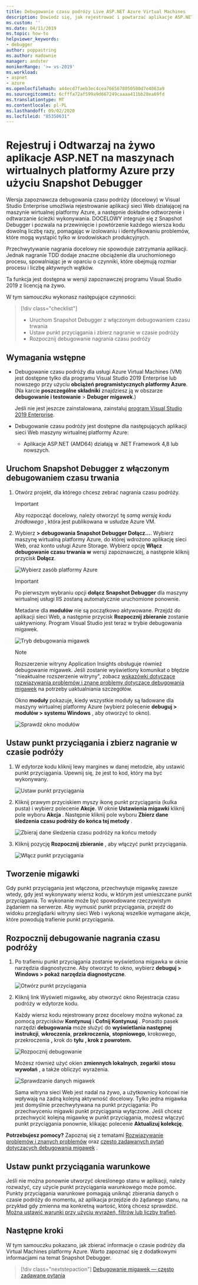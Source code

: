 ```yaml
---
title: Debugowanie czasu podróży Live ASP.NET Azure Virtual Machines
description: Dowiedz się, jak rejestrować i powtarzać aplikacje ASP.NET na żywo na maszynach wirtualnych platformy Azure przy użyciu Snapshot Debugger.
ms.custom: ''
ms.date: 04/11/2019
ms.topic: how-to
helpviewer_keywords:
- debugger
author: poppastring
ms.author: madownie
manager: andster
monikerRange: '>= vs-2019'
ms.workload:
- aspnet
- azure
ms.openlocfilehash: a44ecd7faeb3ec4cea7665678050580d7e4063a9
ms.sourcegitcommit: 6cfffa72af599a9d667249caaaa411bb28ea69fd
ms.translationtype: MT
ms.contentlocale: pl-PL
ms.lasthandoff: 09/02/2020
ms.locfileid: "85350631"
---
```

# <a name="record-and-replay-live-aspnet-apps-on-azure-virtual-machines-using-the-snapshot-debugger"></a>Rejestruj i Odtwarzaj na żywo aplikacje ASP.NET na maszynach wirtualnych platformy Azure przy użyciu Snapshot Debugger

Wersja zapoznawcza debugowania czasu podróży (docelowy) w Visual Studio Enterprise umożliwia rejestrowanie aplikacji sieci Web działającej na maszynie wirtualnej platformy Azure, a następnie dokładne odtworzenie i odtwarzanie ścieżki wykonywania. DOCELOWY integruje się z Snapshot Debugger i pozwala na przewinięcie i powtórzenie każdego wiersza kodu dowolną liczbę razy, pomagając w izolowaniu i identyfikowaniu problemów, które mogą wystąpić tylko w środowiskach produkcyjnych.

Przechwytywanie nagrania docelowy nie spowoduje zatrzymania aplikacji. Jednak nagranie TDD dodaje znaczne obciążenie dla uruchomionego procesu, spowalniając je w oparciu o czynniki, które obejmują rozmiar procesu i liczbę aktywnych wątków.

Ta funkcja jest dostępna w wersji zapoznawczej programu Visual Studio 2019 z licencją na żywo.

W tym samouczku wykonasz następujące czynności:

> [!div class="checklist"]
> * Uruchom Snapshot Debugger z włączonym debugowaniem czasu trwania
> * Ustaw punkt przyciągania i zbierz nagranie w czasie podróży
> * Rozpocznij debugowanie nagrania czasu podróży

## <a name="prerequisites"></a>Wymagania wstępne

* Debugowanie czasu podróży dla usługi Azure Virtual Machines (VM) jest dostępne tylko dla programu Visual Studio 2019 Enterprise lub nowszego przy użyciu **obciążeń programistycznych platformy Azure**. (Na karcie **poszczególne składniki** znajdziesz ją w obszarze **debugowanie i testowanie**  >  **Debuger migawek**.)

    Jeśli nie jest jeszcze zainstalowana, zainstaluj [program Visual Studio 2019 Enterprise](https://visualstudio.microsoft.com/vs/).

* Debugowanie czasu podróży jest dostępne dla następujących aplikacji sieci Web maszyny wirtualnej platformy Azure:
  * Aplikacje ASP.NET (AMD64) działają w .NET Framework 4,8 lub nowszych.

## <a name="start-the-snapshot-debugger-with-time-travel-debugging-enabled"></a>Uruchom Snapshot Debugger z włączonym debugowaniem czasu trwania

1. Otwórz projekt, dla którego chcesz zebrać nagrania czasu podróży.

    > [!IMPORTANT]
    > Aby rozpocząć docelowy, należy otworzyć tę *samą wersję kodu źródłowego* , która jest publikowana w usłudze Azure VM.

1. Wybierz **> debugowania Snapshot Debugger Dołącz...**. Wybierz maszynę wirtualną platformy Azure, do której wdrożono aplikację sieci Web, oraz konto usługi Azure Storage. Wybierz opcję **Włącz debugowanie czasu trwania w** wersji zapoznawczej, a następnie kliknij przycisk **Dołącz**.

      ![Wybierz zasób platformy Azure](../debugger/media/time-travel-debugging-select-azure-resource-vm.png)

    > [!IMPORTANT]
    > Po pierwszym wybraniu opcji **dołącz Snapshot Debugger** dla maszyny wirtualnej usługi IIS zostaną automatycznie uruchomione ponownie.

    Metadane dla **modułów** nie są początkowo aktywowane. Przejdź do aplikacji sieci Web, a następnie przycisk **Rozpocznij zbieranie** zostanie uaktywniony. Program Visual Studio jest teraz w trybie debugowania migawek.

   ![Tryb debugowania migawek](../debugger/media/snapshot-message.png)

    > [!NOTE]
    > Rozszerzenie witryny Application Insights obsługuje również debugowanie migawek. Jeśli zostanie wyświetlony komunikat o błędzie "nieaktualne rozszerzenie witryny", zobacz [wskazówki dotyczące rozwiązywania problemów i znane problemy dotyczące debugowania migawek](../debugger/debug-live-azure-apps-troubleshooting.md) na potrzeby uaktualniania szczegółów.

   Okno **moduły** pokazuje, kiedy wszystkie moduły są ładowane dla maszyny wirtualnej platformy Azure (wybierz polecenie **debuguj > modułów > systemu Windows** , aby otworzyć to okno).

   ![Sprawdź okno modułów](../debugger/media/snapshot-modules.png)

## <a name="set-a-snappoint-and-collect-a-time-travel-recording"></a>Ustaw punkt przyciągania i zbierz nagranie w czasie podróży

1. W edytorze kodu kliknij lewy margines w danej metodzie, aby ustawić punkt przyciągania. Upewnij się, że jest to kod, który ma być wykonywany.

   ![Ustaw punkt przyciągania](../debugger/media/time-travel-debugging-set-snappoint-settings.png)

1. Kliknij prawym przyciskiem myszy ikonę punkt przyciągania (kulka pusta) i wybierz polecenie **Akcje**. W oknie **Ustawienia migawki** kliknij pole wyboru **Akcja** . Następnie kliknij pole wyboru **Zbierz dane śledzenia czasu podróży do końca tej metody** .

   ![Zbieraj dane śledzenia czasu podróży na końcu metody](../debugger/media/time-travel-debugging-set-snappoint-action.png)

1. Kliknij pozycję **Rozpocznij zbieranie** , aby włączyć punkt przyciągania.

   ![Włącz punkt przyciągania](../debugger/media/snapshot-start-collection.png)

## <a name="take-a-snapshot"></a>Tworzenie migawki

Gdy punkt przyciągania jest włączona, przechwytuje migawkę zawsze wtedy, gdy jest wykonywany wiersz kodu, w którym jest umieszczane punkt przyciągania. To wykonanie może być spowodowane rzeczywistym żądaniem na serwerze. Aby wymusić punkt przyciągania, przejdź do widoku przeglądarki witryny sieci Web i wykonaj wszelkie wymagane akcje, które powodują trafienie punkt przyciągania.

## <a name="start-debugging-a-time-travel-recording"></a>Rozpocznij debugowanie nagrania czasu podróży

1. Po trafieniu punkt przyciągania zostanie wyświetlona migawka w oknie narzędzia diagnostyczne. Aby otworzyć to okno, wybierz **debuguj > Windows > pokaż narzędzia diagnostyczne**.

   ![Otwórz punkt przyciągania](../debugger/media/snapshot-diagsession-window.png)

1. Kliknij link Wyświetl migawkę, aby otworzyć okno Rejestracja czasu podróży w edytorze kodu.
  
   Każdy wiersz kodu rejestrowany przez docelowy można wykonać za pomocą przycisków **Kontynuuj** i **Cofnij Kontynuuj** . Ponadto pasek narzędzi **debugowania** może służyć do **wyświetlania następnej instrukcji**, **wkroczenia**, **przekroczenia,** **stopniowego**, krokowego, przekroczenia **,** krok do **tyłu** **, krok z powrotem.**

   ![Rozpocznij debugowanie](../debugger/media/time-travel-debugging-step-commands.png)

   Możesz również użyć okien **zmiennych lokalnych**, **zegarki**i **stosu wywołań** , a także obliczyć wyrażenia.

   ![Sprawdzanie danych migawek](../debugger/media/time-travel-debugging-start-debugging.png)

    Sama witryna sieci Web jest nadal na żywo, a użytkownicy końcowi nie wpływają na żadną kolejną aktywność docelowy. Tylko jedna migawka jest domyślnie przechwytywana na punkt przyciągania: Po przechwyceniu migawki punkt przyciągania wyłączone. Jeśli chcesz przechwycić kolejną migawkę w punkt przyciągania, możesz włączyć punkt przyciągania ponownie, klikając polecenie **Aktualizuj kolekcję**.

**Potrzebujesz pomocy?** Zapoznaj się z tematami [Rozwiązywanie problemów i znanych problemów](../debugger/debug-live-azure-apps-troubleshooting.md) oraz [często zadawanych pytań dotyczących debugowania migawek](../debugger/debug-live-azure-apps-faq.md) .

## <a name="set-a-conditional-snappoint"></a>Ustaw punkt przyciągania warunkowe

Jeśli nie można ponownie utworzyć określonego stanu w aplikacji, należy rozważyć, czy użycie punkt przyciągania warunkowego może pomóc. Punkty przyciągania warunkowe pomagają uniknąć zbierania danych o czasie podróży do momentu, aż aplikacja przejdzie do żądanego stanu, na przykład gdy zmienna ma konkretną wartość, którą chcesz sprawdzić. [Można ustawić warunki przy użyciu wyrażeń, filtrów lub liczby trafień](../debugger/debug-live-azure-apps-troubleshooting.md).

## <a name="next-steps"></a>Następne kroki

W tym samouczku pokazano, jak zbierać informacje o czasie podróży dla Virtual Machines platformy Azure. Warto zapoznać się z dodatkowymi informacjami na temat Snapshot Debugger.

> [!div class="nextstepaction"]
> [Debugowanie migawek — często zadawane pytania](../debugger/debug-live-azure-apps-faq.md)